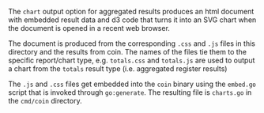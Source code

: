 The `chart` output option for aggregated results produces an html document with embedded result data and d3 code that turns it into an SVG chart when the document is opened in a recent web browser.

The document is produced from the corresponding `.css` and `.js` files in this directory and the results from coin. The names of the files tie them to the specific report/chart type, e.g. `totals.css` and `totals.js` are used to output a chart from the `totals` result type (i.e. aggregated register results)

The `.js` and `.css` files get embedded into the `coin` binary using the `embed.go` script that is invoked through `go:generate`. The resulting file is `charts.go` in the `cmd/coin` directory.